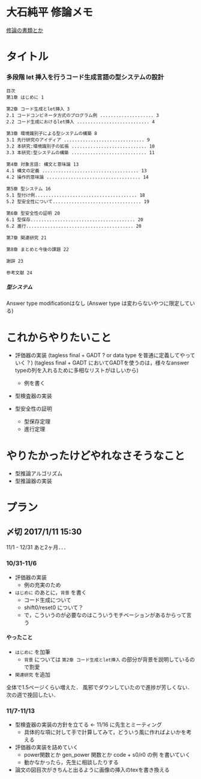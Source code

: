 # 大石純平 修論メモ
[修論の書類とか](http://private.sie.tsukuba.ac.jp/pub-student/syuron.html)

# タイトル
### 多段階 let 挿入を行うコード生成言語の型システムの設計

```
目次
第1章 はじめに 1

第2章 コード生成とlet挿入 3
2.1 コードコンビネータ方式のプログラム例 .................... 3
2.2 コード生成におけるlet挿入 ........................... 4

第3章 環境識別子による型システムの構築 8
3.1 先行研究のアイディア .............................. 9
3.2 本研究:環境識別子の拡張 ............................ 10
3.3 本研究:型システムの構築 ............................ 11

第4章 対象言語: 構文と意味論 13
4.1 構文の定義 .................................... 13
4.2 操作的意味論 ................................... 14

第5章 型システム 16
5.1 型付け例...................................... 18
5.2 型安全性について................................. 19

第6章 型安全性の証明 20
6.1 型保存....................................... 20
6.2 進行........................................ 20

第7章 関連研究 21

第8章 まとめと今後の課題 22

謝辞 23

参考文献 24
```

##### 型システム
Answer type modificationはなし
(Answer type は変わらないやつに限定している)

# これからやりたいこと
* 評価器の実装 (tagless final + GADT ? or data type を普通に定義してやっていく？)
(tagless final + GADT においてGADTを使うのは，様々なanswer typeの列を入れるために多相なリストがほしいから)
  * 例を書く

* 型検査器の実装

* 型安全性の証明
  * 型保存定理
  * 進行定理

# やりたかったけどやれなさそうなこと
* 型推論アルゴリズム
* 型推論器の実装

# プラン
## 〆切 2017/1/11 15:30
11/1 - 12/31 あと2ヶ月．．．

### 10/31-11/6
* 評価器の実装
  * 例の充実のため
* `はじめに` のあとに，`背景` を書く
  * コード生成について
  * shift0/reset0 について？
  * で，こういうのが必要なのはこういうモチベーションがあるからって言う

#### やったこと
* `はじめに` を加筆
  * `背景` については `第2章 コード生成とlet挿入` の部分が背景を説明しているので割愛
* `関連研究` を追加

全体で1.5ページくらい増えた．
風邪でダウンしていたので進捗が芳しくない．
次の週で挽回したい．

### 11/7-11/13
* 型検査器の実装の方針を立てる <- 11/16 に先生とミーティング
  * 具体的な項に対して手で計算してみて，どういう風に作ればよいかを考える
* 評価器の実装を詰めていく
  * power関数とか gen_power 関数とか code + s0/r0 の例 を書いていく
  * 動かなかったら，先生に相談したりする
* 論文の図目次がきちんと出るように画像の挿入のtexを書き換える
